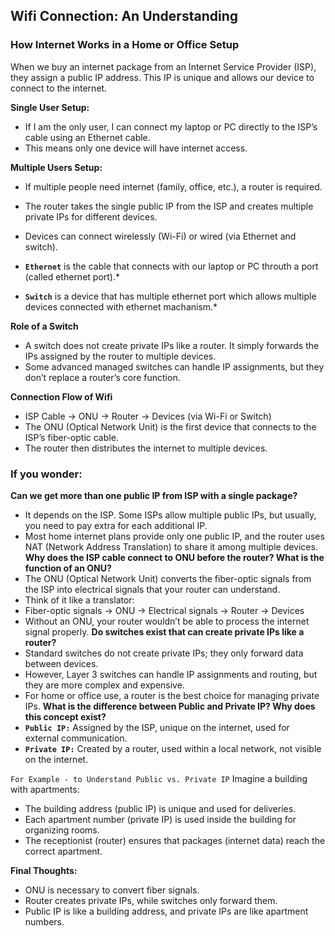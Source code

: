 ## **Wifi Connection: An Understanding**

### **How Internet Works in a Home or Office Setup**
When we buy an internet package from an Internet Service Provider (ISP), they assign a public IP address. This IP is unique and allows our device to connect to the internet.

**Single User Setup:**
- If I am the only user, I can connect my laptop or PC directly to the ISP’s cable using an Ethernet cable.
- This means only one device will have internet access.

**Multiple Users Setup:**
- If multiple people need internet (family, office, etc.), a router is required.
- The router takes the single public IP from the ISP and creates multiple private IPs for different devices.
- Devices can connect wirelessly (Wi-Fi) or wired (via Ethernet and switch).

- **`Ethernet`** is the cable that connects with our laptop or PC throuth a port (called ethernet port).*
- **`Switch`** is a device that has multiple ethernet port which allows multiple devices connected with ethernet machanism.*

**Role of a Switch**
- A switch does not create private IPs like a router. It simply forwards the IPs assigned by the router to multiple devices.
- Some advanced managed switches can handle IP assignments, but they don’t replace a router’s core function.

**Connection Flow of Wifi**
- ISP Cable → ONU → Router → Devices (via Wi-Fi or Switch)
- The ONU (Optical Network Unit) is the first device that connects to the ISP’s fiber-optic cable.
- The router then distributes the internet to multiple devices.

### **If you wonder:**
**Can we get more than one public IP from ISP with a single package?**
- It depends on the ISP. Some ISPs allow multiple public IPs, but usually, you need to pay extra for each additional IP.
- Most home internet plans provide only one public IP, and the router uses NAT (Network Address Translation) to share it among multiple devices.
**Why does the ISP cable connect to ONU before the router? What is the function of an ONU?**
- The ONU (Optical Network Unit) converts the fiber-optic signals from the ISP into electrical signals that your router can understand.
- Think of it like a translator:
- Fiber-optic signals → ONU → Electrical signals → Router → Devices
- Without an ONU, your router wouldn’t be able to process the internet signal properly.
**Do switches exist that can create private IPs like a router?**
- Standard switches do not create private IPs; they only forward data between devices.
- However, Layer 3 switches can handle IP assignments and routing, but they are more complex and expensive.
- For home or office use, a router is the best choice for managing private IPs.
**What is the difference between Public and Private IP? Why does this concept exist?**
- **`Public IP:`** Assigned by the ISP, unique on the internet, used for external communication.
- **`Private IP:`** Created by a router, used within a local network, not visible on the internet.

`For Example - to Understand Public vs. Private IP`
Imagine a building with apartments:
- The building address (public IP) is unique and used for deliveries.
- Each apartment number (private IP) is used inside the building for organizing rooms.
- The receptionist (router) ensures that packages (internet data) reach the correct apartment.

**Final Thoughts:**
- ONU is necessary to convert fiber signals.
- Router creates private IPs, while switches only forward them.
- Public IP is like a building address, and private IPs are like apartment numbers.